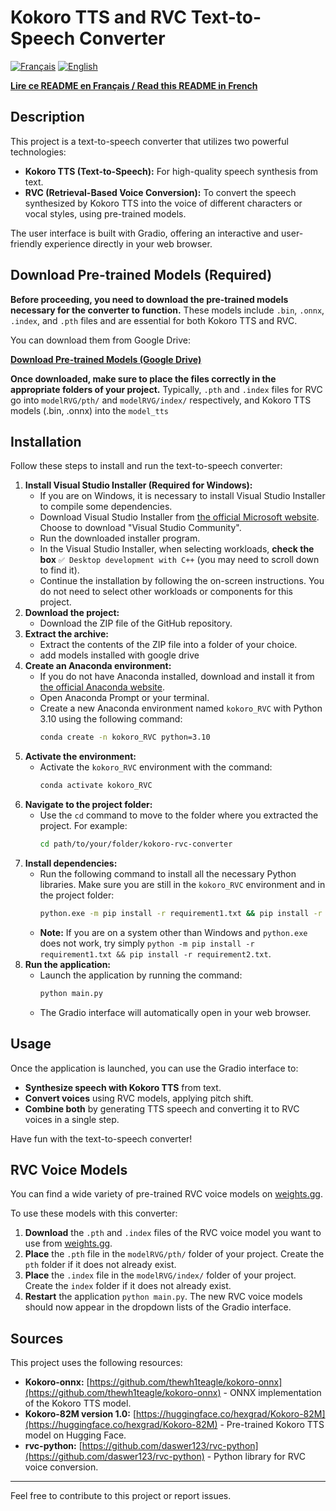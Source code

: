 # Kokoro TTS and RVC Text-to-Speech Converter

[![Français](https://img.shields.io/badge/Langue-Français-blue.svg)](./README.md)
[![English](https://img.shields.io/badge/Language-English-green.svg)](./README_EN.md)

[**Lire ce README en Français / Read this README in French**](./README.md)

## Description

This project is a text-to-speech converter that utilizes two powerful technologies:

*   **Kokoro TTS (Text-to-Speech):** For high-quality speech synthesis from text.
*   **RVC (Retrieval-Based Voice Conversion):** To convert the speech synthesized by Kokoro TTS into the voice of different characters or vocal styles, using pre-trained models.

The user interface is built with Gradio, offering an interactive and user-friendly experience directly in your web browser.

## Download Pre-trained Models (Required)

**Before proceeding, you need to download the pre-trained models necessary for the converter to function.** These models include `.bin`, `.onnx`, `.index`, and `.pth` files and are essential for both Kokoro TTS and RVC.

You can download them from Google Drive:

[**Download Pre-trained Models (Google Drive)**](https://drive.google.com/drive/folders/1G6O0FgyFdwVjn3rMoJZRbg6gC1OrkaI9?usp=sharing)

**Once downloaded, make sure to place the files correctly in the appropriate folders of your project.** Typically, `.pth` and `.index` files for RVC go into `modelRVG/pth/` and `modelRVG/index/` respectively, and Kokoro TTS models (.bin, .onnx) into the `model_tts`
## Installation

Follow these steps to install and run the text-to-speech converter:

1.  **Install Visual Studio Installer (Required for Windows):**
    *   If you are on Windows, it is necessary to install Visual Studio Installer to compile some dependencies.
    *   Download Visual Studio Installer from [the official Microsoft website](https://visualstudio.microsoft.com/fr/downloads/). Choose to download "Visual Studio Community".
    *   Run the downloaded installer program.
    *   In the Visual Studio Installer, when selecting workloads, **check the box** `✅ Desktop development with C++` (you may need to scroll down to find it).
    *   Continue the installation by following the on-screen instructions. You do not need to select other workloads or components for this project.
2.  **Download the project:**
    *   Download the ZIP file of the GitHub repository.
3.  **Extract the archive:**
    *   Extract the contents of the ZIP file into a folder of your choice.
    *   add models installed with google drive
4.  **Create an Anaconda environment:**
    *   If you do not have Anaconda installed, download and install it from [the official Anaconda website](https://www.anaconda.com/products/distribution).
    *   Open Anaconda Prompt or your terminal.
    *   Create a new Anaconda environment named `kokoro_RVC` with Python 3.10 using the following command:
        ```bash
        conda create -n kokoro_RVC python=3.10
        ```
5.  **Activate the environment:**
    *   Activate the `kokoro_RVC` environment with the command:
        ```bash
        conda activate kokoro_RVC
        ```
6.  **Navigate to the project folder:**
    *   Use the `cd` command to move to the folder where you extracted the project. For example:
        ```bash
        cd path/to/your/folder/kokoro-rvc-converter
        ```
7.  **Install dependencies:**
    *   Run the following command to install all the necessary Python libraries. Make sure you are still in the `kokoro_RVC` environment and in the project folder:
        ```bash
        python.exe -m pip install -r requirement1.txt && pip install -r requirement2.txt
        ```
    *   **Note:** If you are on a system other than Windows and `python.exe` does not work, try simply `python -m pip install -r requirement1.txt && pip install -r requirement2.txt`.
8.  **Run the application:**
    *   Launch the application by running the command:
        ```bash
        python main.py
        ```
    *   The Gradio interface will automatically open in your web browser.

## Usage

Once the application is launched, you can use the Gradio interface to:

*   **Synthesize speech with Kokoro TTS** from text.
*   **Convert voices** using RVC models, applying pitch shift.
*   **Combine both** by generating TTS speech and converting it to RVC voices in a single step.

Have fun with the text-to-speech converter!

## RVC Voice Models

You can find a wide variety of pre-trained RVC voice models on [weights.gg](https://www.weights.gg/).

To use these models with this converter:

1.  **Download** the `.pth` and `.index` files of the RVC voice model you want to use from [weights.gg](https://www.weights.gg/).
2.  **Place** the `.pth` file in the `modelRVG/pth/` folder of your project. Create the `pth` folder if it does not already exist.
3.  **Place** the `.index` file in the `modelRVG/index/` folder of your project. Create the `index` folder if it does not already exist.
4.  **Restart** the application `python main.py`. The new RVC voice models should now appear in the dropdown lists of the Gradio interface.

## Sources

This project uses the following resources:

*   **Kokoro-onnx:** [https://github.com/thewh1teagle/kokoro-onnx](https://github.com/thewh1teagle/kokoro-onnx) - ONNX implementation of the Kokoro TTS model.
*   **Kokoro-82M version 1.0:** [https://huggingface.co/hexgrad/Kokoro-82M](https://huggingface.co/hexgrad/Kokoro-82M) - Pre-trained Kokoro TTS model on Hugging Face.
*   **rvc-python:** [https://github.com/daswer123/rvc-python](https://github.com/daswer123/rvc-python) - Python library for RVC voice conversion.

---

Feel free to contribute to this project or report issues.
